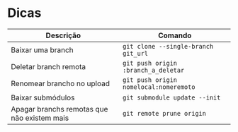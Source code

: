 Dicas
=====

| Descrição | Comando |
|-----------|---------|
| Baixar uma branch | `git clone --single-branch git_url` |
| Deletar branch remota | `git push origin :branch_a_deletar` |
| Renomear brancho no upload | `git push origin nomelocal:nomeremoto` |
| Baixar submódulos | `git submodule update --init` |
| Apagar branchs remotas que não existem mais | `git remote prune origin` |
